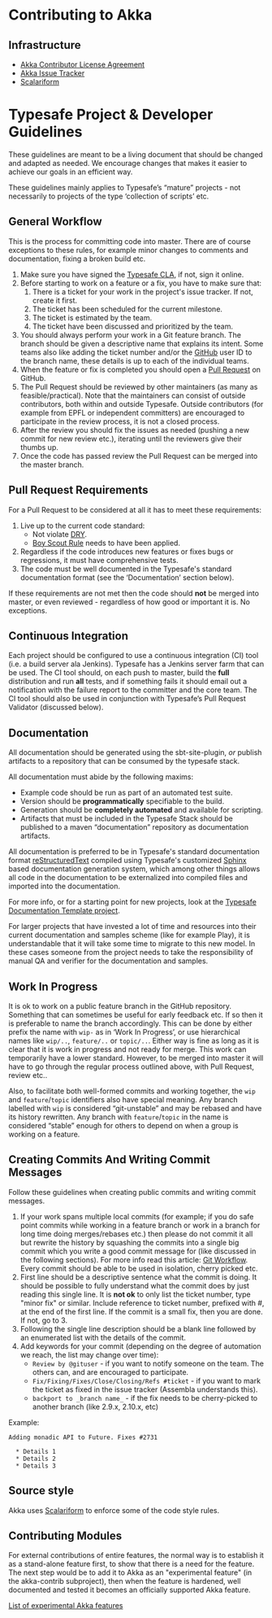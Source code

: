 # Contributing to Akka

## Infrastructure

* [Akka Contributor License Agreement](http://www.typesafe.com/contribute/cla)
* [Akka Issue Tracker](http://doc.akka.io/docs/akka/current/project/issue-tracking.html)
* [Scalariform](https://github.com/mdr/scalariform)

# Typesafe Project & Developer Guidelines

These guidelines are meant to be a living document that should be changed and adapted as needed. We encourage changes that makes it easier to achieve our goals in an efficient way.

These guidelines mainly applies to Typesafe’s “mature” projects - not necessarily to projects of the type ‘collection of scripts’ etc.

## General Workflow

This is the process for committing code into master. There are of course exceptions to these rules, for example minor changes to comments and documentation, fixing a broken build etc.

1. Make sure you have signed the [Typesafe CLA](http://www.typesafe.com/contribute/cla), if not, sign it online.
2. Before starting to work on a feature or a fix, you have to make sure that:
    1. There is a ticket for your work in the project's issue tracker. If not, create it first.
    2. The ticket has been scheduled for the current milestone.
    3. The ticket is estimated by the team.
    4. The ticket have been discussed and prioritized by the team.
3. You should always perform your work in a Git feature branch. The branch should be given a descriptive name that explains its intent. Some teams also like adding the ticket number and/or the [GitHub](http://github.com) user ID to the branch name, these details is up to each of the individual teams.
4. When the feature or fix is completed you should open a [Pull Request](https://help.github.com/articles/using-pull-requests) on GitHub.
5. The Pull Request should be reviewed by other maintainers (as many as feasible/practical). Note that the maintainers can consist of outside contributors, both within and outside Typesafe. Outside contributors (for example from EPFL or independent committers) are encouraged to participate in the review process, it is not a closed process.
6. After the review you should fix the issues as needed (pushing a new commit for new review etc.), iterating until the reviewers give their thumbs up.
7. Once the code has passed review the Pull Request can be merged into the master branch.

## Pull Request Requirements

For a Pull Request to be considered at all it has to meet these requirements:

1. Live up to the current code standard:
   - Not violate [DRY](http://programmer.97things.oreilly.com/wiki/index.php/Don%27t_Repeat_Yourself).
   - [Boy Scout Rule](http://programmer.97things.oreilly.com/wiki/index.php/The_Boy_Scout_Rule) needs to have been applied.
2. Regardless if the code introduces new features or fixes bugs or regressions, it must have comprehensive tests.
3. The code must be well documented in the Typesafe's standard documentation format (see the ‘Documentation’ section below).

If these requirements are not met then the code should **not** be merged into master, or even reviewed - regardless of how good or important it is. No exceptions.

## Continuous Integration

Each project should be configured to use a continuous integration (CI) tool (i.e. a build server ala Jenkins). Typesafe has a Jenkins server farm that can be used. The CI tool should, on each push to master, build the **full** distribution and run **all** tests, and if something fails it should email out a notification with the failure report to the committer and the core team. The CI tool should also be used in conjunction with Typesafe’s Pull Request Validator (discussed below).

## Documentation

All documentation should be generated using the sbt-site-plugin, *or* publish artifacts to a repository that can be consumed by the typesafe stack.

All documentation must abide by the following maxims:

- Example code should be run as part of an automated test suite.
- Version should be **programmatically** specifiable to the build.
- Generation should be **completely automated** and available for scripting.
- Artifacts that must be included in the Typesafe Stack should be published to a maven “documentation” repository as documentation artifacts.

All documentation is preferred to be in Typesafe's standard documentation format [reStructuredText](http://doc.akka.io/docs/akka/snapshot/dev/documentation.html) compiled using Typesafe's customized [Sphinx](http://sphinx.pocoo.org/) based documentation generation system, which among other things allows all code in the documentation to be externalized into compiled files and imported into the documentation.

For more info, or for a starting point for new projects, look at the [Typesafe Documentation Template project](https://github.com/typesafehub/doc-template).

For larger projects that have invested a lot of time and resources into their current documentation and samples scheme (like for example Play), it is understandable that it will take some time to migrate to this new model. In these cases someone from the project needs to take the responsibility of manual QA and verifier for the documentation and samples.

## Work In Progress

It is ok to work on a public feature branch in the GitHub repository. Something that can sometimes be useful for early feedback etc. If so then it is preferable to name the branch accordingly. This can be done by either prefix the name with ``wip-`` as in ‘Work In Progress’, or use hierarchical names like ``wip/..``, ``feature/..`` or ``topic/..``. Either way is fine as long as it is clear that it is work in progress and not ready for merge. This work can temporarily have a lower standard. However, to be merged into master it will have to go through the regular process outlined above, with Pull Request, review etc..

Also, to facilitate both well-formed commits and working together, the ``wip`` and ``feature``/``topic`` identifiers also have special meaning.   Any branch labelled with ``wip`` is considered “git-unstable” and may be rebased and have its history rewritten.   Any branch with ``feature``/``topic`` in the name is considered “stable” enough for others to depend on when a group is working on a feature.

## Creating Commits And Writing Commit Messages

Follow these guidelines when creating public commits and writing commit messages.

1. If your work spans multiple local commits (for example; if you do safe point commits while working in a feature branch or work in a branch for long time doing merges/rebases etc.) then please do not commit it all but rewrite the history by squashing the commits into a single big commit which you write a good commit message for (like discussed in the following sections). For more info read this article: [Git Workflow](http://sandofsky.com/blog/git-workflow.html). Every commit should be able to be used in isolation, cherry picked etc.
2. First line should be a descriptive sentence what the commit is doing. It should be possible to fully understand what the commit does by just reading this single line. It is **not ok** to only list the ticket number, type "minor fix" or similar. Include reference to ticket number, prefixed with #, at the end of the first line. If the commit is a small fix, then you are done. If not, go to 3.
3. Following the single line description should be a blank line followed by an enumerated list with the details of the commit.
4. Add keywords for your commit (depending on the degree of automation we reach, the list may change over time):
    * ``Review by @gituser`` - if you want to notify someone on the team. The others can, and are encouraged to participate.
    * ``Fix/Fixing/Fixes/Close/Closing/Refs #ticket`` - if you want to mark the ticket as fixed in the issue tracker (Assembla understands this).
    * ``backport to _branch name_`` - if the fix needs to be cherry-picked to another branch (like 2.9.x, 2.10.x, etc)

Example:

    Adding monadic API to Future. Fixes #2731

      * Details 1
      * Details 2
      * Details 3

## Source style

Akka uses [Scalariform](https://github.com/mdr/scalariform) to enforce some of the code style rules.

## Contributing Modules

For external contributions of entire features, the normal way is to establish it
as a stand-alone feature first, to show that there is a need for the feature. The
next step would be to add it to Akka as an "experimental feature" (in the
akka-contrib subproject), then when the feature is hardened, well documented and
tested it becomes an officially supported Akka feature.

[List of experimental Akka features](http://doc.akka.io/docs/akka/current/experimental/index.html)

